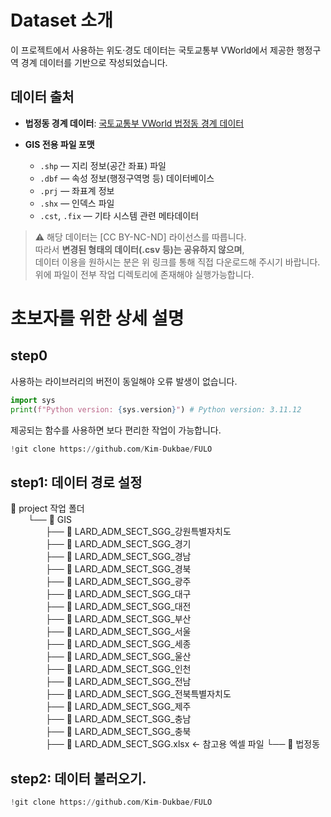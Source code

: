 # Dataset 소개

이 프로젝트에서 사용하는 위도·경도 데이터는 국토교통부 VWorld에서 제공한 행정구역 경계 데이터를 기반으로 작성되었습니다.

## 데이터 출처
- **법정동 경계 데이터**: [국토교통부 VWorld 법정동 경계 데이터](https://www.vworld.kr/dtmk/dtmk_ntads_s002.dosearchKeyword=%EB%B2%95%EC%A0%95%EA%B5%AC%EC%97%AD&searchOrganization=&searchBrmCode=&searchTagList=&searchFrm=&pageIndex=1&gidmCd=&gidsCd=&sortType=00&svcCde=NA&dsId=21&listPageIndex=1)

  
- **GIS 전용 파일 포맷**
  - `.shp` — 지리 정보(공간 좌표) 파일  
  - `.dbf` — 속성 정보(행정구역명 등) 데이터베이스  
  - `.prj` — 좌표계 정보  
  - `.shx` — 인덱스 파일  
  - `.cst`, `.fix` — 기타 시스템 관련 메타데이터

> ⚠️ 해당 데이터는 [CC BY-NC-ND] 라이선스를 따릅니다.  
> 따라서 **변경된 형태의 데이터(.csv 등)는 공유하지 않으며**,  
> 데이터 이용을 원하시는 분은 위 링크를 통해 직접 다운로드해 주시기 바랍니다.
> 위에 파일이 전부 작업 디렉토리에 존재해야 실행가능합니다.


# 초보자를 위한 상세 설명
## step0
 사용하는 라이브러리의 버전이 동일해야 오류 발생이 없습니다.
```python
import sys
print(f"Python version: {sys.version}") # Python version: 3.11.12 
```
 제공되는 함수를 사용하면 보다 편리한 작업이 가능합니다.
```python
!git clone https://github.com/Kim-Dukbae/FULO
```

## step1: 데이터 경로 설정
📂 project 작업 폴더  
  └── 📂 GIS  
    ├── 📁 LARD_ADM_SECT_SGG_강원특별자치도  
    ├── 📁 LARD_ADM_SECT_SGG_경기  
    ├── 📁 LARD_ADM_SECT_SGG_경남  
    ├── 📁 LARD_ADM_SECT_SGG_경북  
    ├── 📁 LARD_ADM_SECT_SGG_광주  
    ├── 📁 LARD_ADM_SECT_SGG_대구  
    ├── 📁 LARD_ADM_SECT_SGG_대전  
    ├── 📁 LARD_ADM_SECT_SGG_부산  
    ├── 📁 LARD_ADM_SECT_SGG_서울  
    ├── 📁 LARD_ADM_SECT_SGG_세종  
    ├── 📁 LARD_ADM_SECT_SGG_울산  
    ├── 📁 LARD_ADM_SECT_SGG_인천  
    ├── 📁 LARD_ADM_SECT_SGG_전남  
    ├── 📁 LARD_ADM_SECT_SGG_전북특별자치도  
    ├── 📁 LARD_ADM_SECT_SGG_제주  
    ├── 📁 LARD_ADM_SECT_SGG_충남  
    ├── 📁 LARD_ADM_SECT_SGG_충북  
    ├── 📄 LARD_ADM_SECT_SGG.xlsx  ← 참고용 엑셀 파일
    └── 📁 법정동

## step2: 데이터 불러오기.
```python
!git clone https://github.com/Kim-Dukbae/FULO
```


